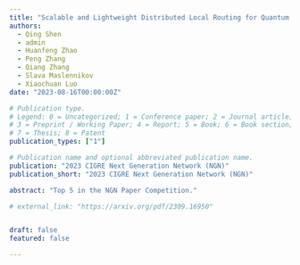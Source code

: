 ```yaml
---
title: "Scalable and Lightweight Distributed Local Routing for Quantum Network-Based Microgrids"
authors:
  - Qing Shen
  - admin
  - Huanfeng Zhao
  - Peng Zhang
  - Qiang Zhang
  - Slava Maslennikov
  - Xiaochuan Luo
date: "2023-08-16T00:00:00Z"

# Publication type.
# Legend: 0 = Uncategorized; 1 = Conference paper; 2 = Journal article;
# 3 = Preprint / Working Paper; 4 = Report; 5 = Book; 6 = Book section;
# 7 = Thesis; 8 = Patent
publication_types: ["1"]

# Publication name and optional abbreviated publication name.
publication: "2023 CIGRE Next Generation Network (NGN)"
publication_short: "2023 CIGRE Next Generation Network (NGN)"

abstract: "Top 5 in the NGN Paper Competition."

# external_link: "https://arxiv.org/pdf/2309.16950"


draft: false
featured: false

---
```



